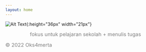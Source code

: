 ```yaml
---
layout: home
---
```


![Alt Text](stock.gif){:height="36px" width="21px"}
<div style="text-align: center;">
  <span style="color: gray; font-size: medium;">fokus untuk pelajaran sekolah + menulis tugas</span>
</div>

<span style="color: gray; font-size: medium;"> © 2022 Oks4merta</span>